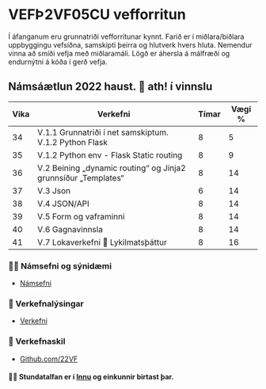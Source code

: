 # VEFÞ2VF05CU vefforritun
Í áfanganum eru grunnatriði vefforritunar kynnt. Farið er í miðlara/biðlara uppbyggingu vefsíðna, samskipti þeirra og hlutverk hvers hluta. Nemendur vinna að smíði vefja með miðlaramáli. Lögð er áhersla á málfræði og endurnýtni á kóða í gerð vefja.

## Námsáætlun 2022 haust. 👋 ath! í vinnslu

| Vika  | Verkefni   | Tímar | Vægi % |
|---|---|---|---|
| 34  | V.1.1 Grunnatriði í net samskiptum. V.1.2 Python Flask | 8  | 5  |
| 35  | V.1.2 Python env - Flask Static routing | 8  | 9  |
| 36  | V.2 Beining „dynamic routing“ og Jinja2 grunnsíður „Templates“ | 8  | 14  |
| 37  | V.3 Json | 6 | 14  |
| 38  | V.4 JSON/API | 8  | 14  |
| 39  | V.5 Form og vaframinni | 8 | 14  |
| 40  | V.6 Gagnavinnsla | 8 | 14  |
| 41  | V.7 Lokaverkefni :key: Lykilmatsþáttur | 8 | 16  |


### 👩‍💻 Námsefni og sýnidæmi

* [Námsefni](https://github.com/vefthroun/namsefni/)

### 🧙 Verkefnalýsingar
* [Verkefni](https://github.com/vefthroun/Verkefni/)


### 🌈 Verkefnaskil

* [Github.com/22VF](https://github.com/22vf)

#### 🙋‍♀️ Stundatalfan er í [Innu](https://r.inna.is/) og einkunnir birtast þar.

<!--
Remember, you can do mighty things with the power of [Markdown](https://docs.github.com/github/writing-on-github/getting-started-with-writing-and-formatting-on-github/basic-writing-and-formatting-syntax)

-->
